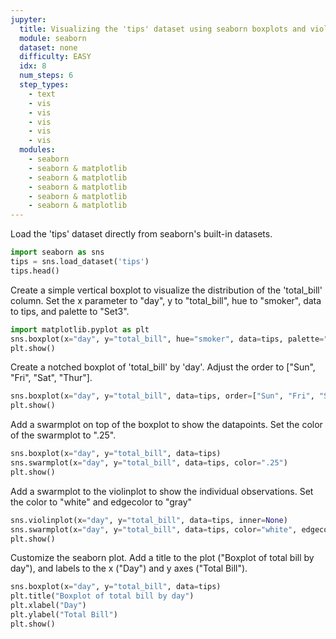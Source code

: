 ```yaml
---
jupyter:
  title: Visualizing the 'tips' dataset using seaborn boxplots and violin plots.
  module: seaborn
  dataset: none
  difficulty: EASY
  idx: 8
  num_steps: 6
  step_types:
    - text
    - vis
    - vis
    - vis
    - vis
    - vis
  modules: 
    - seaborn
    - seaborn & matplotlib
    - seaborn & matplotlib
    - seaborn & matplotlib
    - seaborn & matplotlib
    - seaborn & matplotlib
---
```


Load the 'tips' dataset directly from seaborn's built-in datasets.
```python
import seaborn as sns
tips = sns.load_dataset('tips')
tips.head()
```

Create a simple vertical boxplot to visualize the distribution of the 'total_bill' column. Set the x parameter to "day", y to "total_bill", hue to "smoker", data to tips, and palette to "Set3".
```python
import matplotlib.pyplot as plt
sns.boxplot(x="day", y="total_bill", hue="smoker", data=tips, palette="Set3")
plt.show()
```

Create a notched boxplot of 'total_bill' by 'day'. Adjust the order to ["Sun", "Fri", "Sat", "Thur"].
```python
sns.boxplot(x="day", y="total_bill", data=tips, order=["Sun", "Fri", "Sat", "Thur"])
plt.show()
```

Add a swarmplot on top of the boxplot to show the datapoints. Set the color of the swarmplot to ".25".
```python
sns.boxplot(x="day", y="total_bill", data=tips)
sns.swarmplot(x="day", y="total_bill", data=tips, color=".25")
plt.show()
```

Add a swarmplot to the violinplot to show the individual observations. Set the color to "white" and edgecolor to "gray"
```python
sns.violinplot(x="day", y="total_bill", data=tips, inner=None)
sns.swarmplot(x="day", y="total_bill", data=tips, color="white", edgecolor="gray")
plt.show()
```

Customize the seaborn plot. Add a title to the plot ("Boxplot of total bill by day"), and labels to the x ("Day") and y axes ("Total Bill").
```python
sns.boxplot(x="day", y="total_bill", data=tips)
plt.title("Boxplot of total bill by day")
plt.xlabel("Day")
plt.ylabel("Total Bill")
plt.show()
```